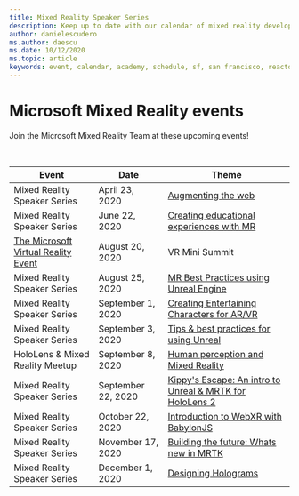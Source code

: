 ```yaml
---
title: Mixed Reality Speaker Series
description: Keep up to date with our calendar of mixed reality developer events at the Reactor in San Francisco.
author: danielescudero
ms.author: daescu
ms.date: 10/12/2020
ms.topic: article
keywords: event, calendar, academy, schedule, sf, san francisco, reactor
---
```


# Microsoft Mixed Reality events

Join the Microsoft Mixed Reality Team at these upcoming events!

<br>

|Event|Date|Theme|
|-------------|-------------|-----|
| Mixed Reality Speaker Series|April 23, 2020|[Augmenting the web](https://channel9.msdn.com/Shows/Docs-Mixed-Reality/Augmenting-WebXR-Standards)|
| Mixed Reality Speaker Series|June 22, 2020|[Creating educational experiences with MR](https://channel9.msdn.com/Shows/Docs-Mixed-Reality/Educational-Experiences-in-MR)|
| [The Microsoft Virtual Reality Event](https://www.meetup.com/hololens-mr/events/272364822/)|August 20, 2020|VR Mini Summit|
| Mixed Reality Speaker Series|August 25, 2020|[MR Best Practices using Unreal Engine](https://channel9.msdn.com/Shows/Docs-Mixed-Reality/Tips-and-Best-Practices-for-using-UE4-in-MR)|
| Mixed Reality Speaker Series|September 1, 2020|[Creating Entertaining Characters for AR/VR](https://channel9.msdn.com/Shows/Docs-Mixed-Reality/Creating-Entertaining-Characters-for-Mixed-Reality)|
| Mixed Reality Speaker Series|September 3, 2020|[Tips & best practices for using Unreal](https://channel9.msdn.com/Shows/Docs-Mixed-Reality/Tips-and-Best-Practices-for-using-UE4-in-MR)|
| HoloLens & Mixed Reality Meetup|September 8, 2020|[Human perception and Mixed Reality](https://channel9.msdn.com/Shows/Docs-Mixed-Reality/Human-Perception-and-Mixed-Reality)|
| Mixed Reality Speaker Series|September 22, 2020|[Kippy's Escape: An intro to Unreal & MRTK for HoloLens 2]()|
| Mixed Reality Speaker Series|October 22, 2020|[Introduction to WebXR with BabylonJS](https://channel9.msdn.com/Shows/Docs-Mixed-Reality/Adding-Augmented-Reality-to-your-Typescript-Project)|
| Mixed Reality Speaker Series|November 17, 2020|[Building the future: Whats new in MRTK](https://channel9.msdn.com/Shows/Docs-Mixed-Reality/Building-the-Future-Whats-New-in-the-Mixed-Reality-Toolkit)|
| Mixed Reality Speaker Series|December 1, 2020|[Designing Holograms]()|